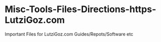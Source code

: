 # Misc-Tools-Files-Directions-https-LutziGoz.com
Important Files for LutziGoz.com Guides/Repots/Software etc
